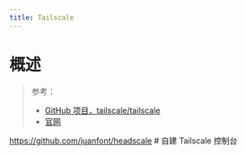```yaml
---
title: Tailscale
---
```


# 概述

> 参考：
> 
> - [GitHub 项目，tailscale/tailscale](https://github.com/tailscale/tailscale)
> - [官网](https://tailscale.com/)

<https://github.com/juanfont/headscale> # 自建 Tailscale 控制台
